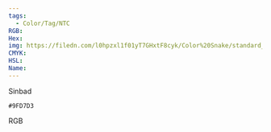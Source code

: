 ```yaml
---
tags:
  - Color/Tag/NTC
RGB:
Hex:
img: https://filedn.com/l0hpzxl1f01yT7GHxtF8cyk/Color%20Snake/standard_csv_to_svg/%23/9FD7D3.svg
CMYK:
HSL:
Name:
---
```

Sinbad
```palette
#9FD7D3
```
RGB
